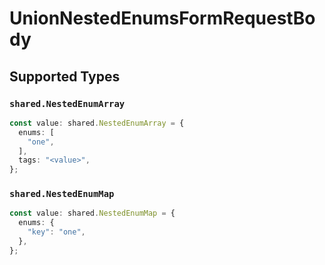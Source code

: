 # UnionNestedEnumsFormRequestBody


## Supported Types

### `shared.NestedEnumArray`

```typescript
const value: shared.NestedEnumArray = {
  enums: [
    "one",
  ],
  tags: "<value>",
};
```

### `shared.NestedEnumMap`

```typescript
const value: shared.NestedEnumMap = {
  enums: {
    "key": "one",
  },
};
```

